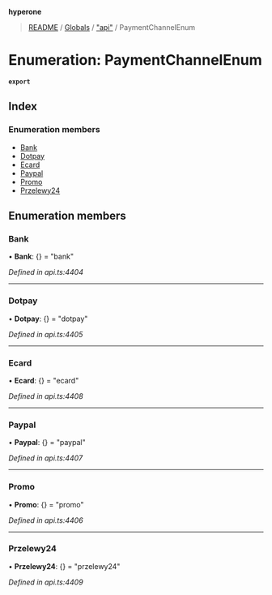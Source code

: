 **hyperone**

> [README](../README.md) / [Globals](../globals.md) / ["api"](../modules/_api_.md) / PaymentChannelEnum

# Enumeration: PaymentChannelEnum

**`export`** 

## Index

### Enumeration members

* [Bank](_api_.paymentchannelenum.md#bank)
* [Dotpay](_api_.paymentchannelenum.md#dotpay)
* [Ecard](_api_.paymentchannelenum.md#ecard)
* [Paypal](_api_.paymentchannelenum.md#paypal)
* [Promo](_api_.paymentchannelenum.md#promo)
* [Przelewy24](_api_.paymentchannelenum.md#przelewy24)

## Enumeration members

### Bank

•  **Bank**: {} = "bank"

*Defined in api.ts:4404*

___

### Dotpay

•  **Dotpay**: {} = "dotpay"

*Defined in api.ts:4405*

___

### Ecard

•  **Ecard**: {} = "ecard"

*Defined in api.ts:4408*

___

### Paypal

•  **Paypal**: {} = "paypal"

*Defined in api.ts:4407*

___

### Promo

•  **Promo**: {} = "promo"

*Defined in api.ts:4406*

___

### Przelewy24

•  **Przelewy24**: {} = "przelewy24"

*Defined in api.ts:4409*
